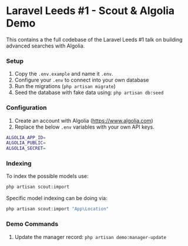 # Laravel Leeds #1 - Scout & Algolia Demo

This contains a the full codebase of the Laravel Leeds #1 talk on building advanced searches with Algolia.

### Setup
1. Copy the `.env.example` and name it `.env`.
2. Configure your `.env` to connect into your own database
3. Run the migrations (`php artisan migrate`)
4. Seed the database with fake data using: `php artisan db:seed`

### Configuration

1. Create an account with Algolia (https://www.algolia.com)
2. Replace the below `.env` variables with your own API keys.
  ```bash
  ALGOLIA_APP_ID=
  ALGOLIA_PUBLIC=
  ALGOLIA_SECRET=
  ```

### Indexing
To index the possible models use:
```bash
php artisan scout:import
```

Specific model indexing can be doing via:
```bash
php artisan scout:import "App\Location"
```

### Demo Commands
1. Update the manager record: `php artisan demo:manager-update`
